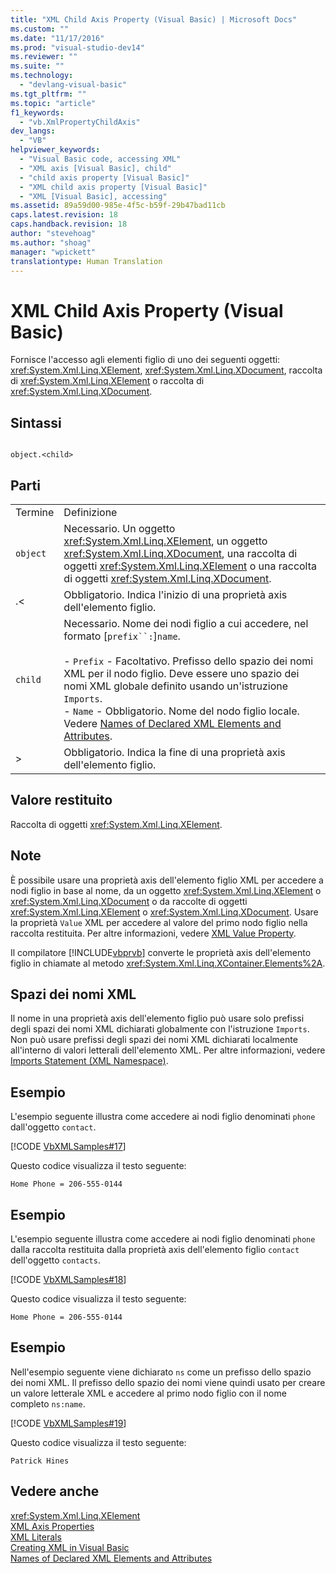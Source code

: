 ```yaml
---
title: "XML Child Axis Property (Visual Basic) | Microsoft Docs"
ms.custom: ""
ms.date: "11/17/2016"
ms.prod: "visual-studio-dev14"
ms.reviewer: ""
ms.suite: ""
ms.technology: 
  - "devlang-visual-basic"
ms.tgt_pltfrm: ""
ms.topic: "article"
f1_keywords: 
  - "vb.XmlPropertyChildAxis"
dev_langs: 
  - "VB"
helpviewer_keywords: 
  - "Visual Basic code, accessing XML"
  - "XML axis [Visual Basic], child"
  - "child axis property [Visual Basic]"
  - "XML child axis property [Visual Basic]"
  - "XML [Visual Basic], accessing"
ms.assetid: 89a59d00-985e-4f5c-b59f-29b47bad11cb
caps.latest.revision: 18
caps.handback.revision: 18
author: "stevehoag"
ms.author: "shoag"
manager: "wpickett"
translationtype: Human Translation
---
```

# XML Child Axis Property (Visual Basic)
Fornisce l'accesso agli elementi figlio di uno dei seguenti oggetti: <xref:System.Xml.Linq.XElement>, <xref:System.Xml.Linq.XDocument>, raccolta di <xref:System.Xml.Linq.XElement> o raccolta di <xref:System.Xml.Linq.XDocument>.  
  
## Sintassi  
  
```  
  
object.<child>  
```  
  
## Parti  
  
|||  
|-|-|  
|Termine|Definizione|  
|`object`|Necessario.  Un oggetto <xref:System.Xml.Linq.XElement>, un oggetto <xref:System.Xml.Linq.XDocument>, una raccolta di oggetti <xref:System.Xml.Linq.XElement> o una raccolta di oggetti <xref:System.Xml.Linq.XDocument>.|  
|.\<|Obbligatorio.  Indica l'inizio di una proprietà axis dell'elemento figlio.|  
|`child`|Necessario.  Nome dei nodi figlio a cui accedere, nel formato \[`prefix``:`\]`name`.<br /><br /> -   `Prefix` \- Facoltativo.  Prefisso dello spazio dei nomi XML per il nodo figlio.  Deve essere uno spazio dei nomi XML globale definito usando un'istruzione `Imports`.<br />-   `Name` \- Obbligatorio.  Nome del nodo figlio locale.  Vedere [Names of Declared XML Elements and Attributes](../../../visual-basic/programming-guide/language-features/xml/names-of-declared-xml-elements-and-attributes.md).|  
|\>|Obbligatorio.  Indica la fine di una proprietà axis dell'elemento figlio.|  
  
## Valore restituito  
 Raccolta di oggetti <xref:System.Xml.Linq.XElement>.  
  
## Note  
 È possibile usare una proprietà axis dell'elemento figlio XML per accedere a nodi figlio in base al nome, da un oggetto <xref:System.Xml.Linq.XElement> o <xref:System.Xml.Linq.XDocument> o da raccolte di oggetti <xref:System.Xml.Linq.XElement> o <xref:System.Xml.Linq.XDocument>.  Usare la proprietà `Value` XML per accedere al valore del primo nodo figlio nella raccolta restituita.  Per altre informazioni, vedere [XML Value Property](../../../visual-basic/language-reference/xml-axis/xml-value-property.md).  
  
 Il compilatore [!INCLUDE[vbprvb](../../../csharp/programming-guide/concepts/linq/includes/vbprvb_md.md)] converte le proprietà axis dell'elemento figlio in chiamate al metodo <xref:System.Xml.Linq.XContainer.Elements%2A>.  
  
## Spazi dei nomi XML  
 Il nome in una proprietà axis dell'elemento figlio può usare solo prefissi degli spazi dei nomi XML dichiarati globalmente con l'istruzione `Imports`.  Non può usare prefissi degli spazi dei nomi XML dichiarati localmente all'interno di valori letterali dell'elemento XML.  Per altre informazioni, vedere [Imports Statement \(XML Namespace\)](../../../visual-basic/language-reference/statements/imports-statement-xml-namespace.md).  
  
## Esempio  
 L'esempio seguente illustra come accedere ai nodi figlio denominati `phone` dall'oggetto `contact`.  
  
 [!CODE [VbXMLSamples#17](../CodeSnippet/VS_Snippets_VBCSharp/VbXMLSamples#17)]  
  
 Questo codice visualizza il testo seguente:  
  
 `Home Phone = 206-555-0144`  
  
## Esempio  
 L'esempio seguente illustra come accedere ai nodi figlio denominati `phone` dalla raccolta restituita dalla proprietà axis dell'elemento figlio `contact` dell'oggetto `contacts`.  
  
 [!CODE [VbXMLSamples#18](../CodeSnippet/VS_Snippets_VBCSharp/VbXMLSamples#18)]  
  
 Questo codice visualizza il testo seguente:  
  
 `Home Phone = 206-555-0144`  
  
## Esempio  
 Nell'esempio seguente viene dichiarato `ns` come un prefisso dello spazio dei nomi XML.  Il prefisso dello spazio dei nomi viene quindi usato per creare un valore letterale XML e accedere al primo nodo figlio con il nome completo `ns:name`.  
  
 [!CODE [VbXMLSamples#19](../CodeSnippet/VS_Snippets_VBCSharp/VbXMLSamples#19)]  
  
 Questo codice visualizza il testo seguente:  
  
 `Patrick Hines`  
  
## Vedere anche  
 <xref:System.Xml.Linq.XElement>   
 [XML Axis Properties](../../../visual-basic/language-reference/xml-axis/xml-axis-properties.md)   
 [XML Literals](../../../visual-basic/language-reference/xml-literals/index.md)   
 [Creating XML in Visual Basic](../../../visual-basic/programming-guide/language-features/xml/creating-xml.md)   
 [Names of Declared XML Elements and Attributes](../../../visual-basic/programming-guide/language-features/xml/names-of-declared-xml-elements-and-attributes.md)
